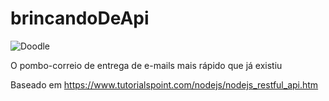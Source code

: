 # brincandoDeApi

![Doodle](https://pbs.twimg.com/media/CWZemqxWIAI9Ekg.jpg "Doodle")

O pombo-correio de entrega de e-mails mais rápido que já existiu

Baseado em https://www.tutorialspoint.com/nodejs/nodejs_restful_api.htm
